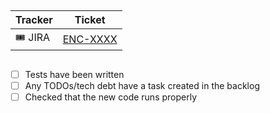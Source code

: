 ##

| Tracker        | Ticket                                                     |
| -------------- | ---------------------------------------------------------- |
| :tickets: JIRA | [ENC-XXXX](https://cnissues.atlassian.net/browse/ENC-XXXX) |

##

<!-- Describe what this pull request is doing. Please try to explain as clearly as possible so your reviewers can give you good feedback. -->

- [ ] Tests have been written
- [ ] Any TODOs/tech debt have a task created in the backlog
- [ ] Checked that the new code runs properly
